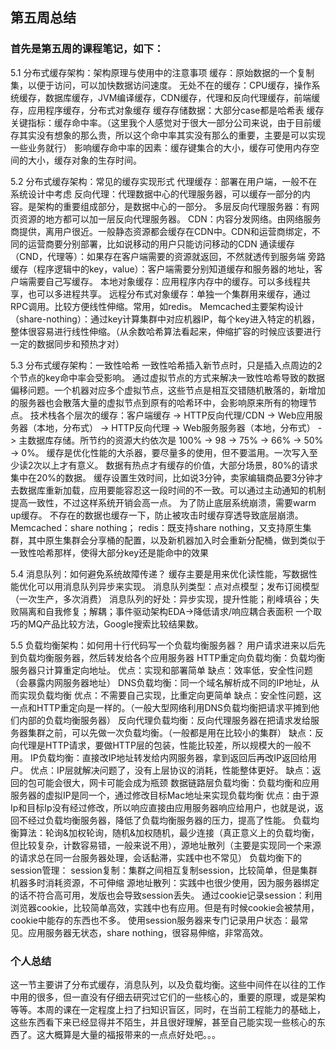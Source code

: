 ## 第五周总结

### 首先是第五周的课程笔记，如下：
5.1 分布式缓存架构：架构原理与使用中的注意事项
缓存：原始数据的一个复制集，以便于访问，可以加快数据访问速度。
无处不在的缓存：CPU缓存，操作系统缓存，数据库缓存，JVM编译缓存，CDN缓存，代理和反向代理缓存，前端缓存，应用程序缓存，分布式对象缓存
缓存存储数据：大部分case都是哈希表
缓存关键指标：缓存命中率。（这里我个人感觉对于很大一部分公司来说，由于目前缓存其实没有想象的那么贵，所以这个命中率其实没有那么的重要，主要是可以实现一些业务就行）
影响缓存命中率的因素：缓存键集合的大小，缓存可使用内存空间的大小，缓存对象的生存时间。

5.2 分布式缓存架构：常见的缓存实现形式
代理缓存：部署在用户端，一般不在系统设计中考虑
反向代理：代理数据中心的代理服务器，可以缓存一部分的内容。是架构的重要组成部分，是数据中心的一部分。
多层反向代理服务器：有网页资源的地方都可以加一层反向代理服务器。
CDN：内容分发网络。由网络服务商提供，离用户很近。一般静态资源都会缓存在CDN中。CDN和运营商绑定，不同的运营商要分别部署，比如说移动的用户只能访问移动的CDN
通读缓存（CND，代理等）：如果存在客户端需要的资源就返回，不然就透传到服务端
旁路缓存（程序逻辑中的key，value）：客户端需要分别知道缓存和服务器的地址，客户端需要自己写缓存。
本地对象缓存：应用程序内存中的缓存。可以多线程共享，也可以多进程共享。
远程分布式对象缓存：单独一个集群用来缓存，通过RPC调用。比较方便线性伸缩。常用，如redis。
Memcached主要架构设计（share-nothing）：通过key计算集群中对应机器IP，每个key进入特定的机器，整体很容易进行线性伸缩。（从余数哈希算法看起来，伸缩扩容的时候应该要进行一定的数据同步和预热才对）

5.3 分布式缓存架构：一致性哈希
一致性哈希插入新节点时，只是插入点周边的2个节点的key命中率会受影响。
通过虚拟节点的方式来解决一致性哈希导致的数据偏移问题。一个机器对应多个虚拟节点，这些节点是相互交错随机散落的，新增加的服务器也会散落大量的虚拟节点到原有的哈希环中，会影响原来所有的物理节点。
技术栈各个层次的缓存：客户端缓存 -> HTTP反向代理/CDN -> Web应用服务器（本地，分布式） -> HTTP反向代理 -> Web服务服务器（本地，分布式） -> 主数据库存储。所节约的资源大约依次是 100% -> 98 -> 75% -> 66% -> 50% -> 0%。
缓存是优化性能的大杀器，要尽量多的使用，但不要滥用。一次写入至少读2次以上才有意义。
数据有热点才有缓存的价值，大部分场景，80%的请求集中在20%的数据。
缓存设置生效时间，比如说3分钟，卖家编辑商品要3分钟才去数据库重新加载，应用要能容忍这一段时间的不一致。可以通过主动通知的机制提高一致性，不过这样系统开销会高一点。
为了防止底层系统崩溃，需要warm up缓存。
不存在的数据也缓存一下，防止被攻击时缓存穿透导致底层崩溃。
Memcached：share nothing； redis：既支持share nothing，又支持原生集群，其中原生集群会分享桶的配置，以及新机器加入时会重新分配桶，做到类似于一致性哈希那样，使得大部分key还是能命中的效果

5.4 消息队列：如何避免系统故障传递？
缓存主要是用来优化读性能，写数据性能优化可以用消息队列异步来实现。
消息队列类型：点对点模型；发布订阅模型（一次生产，多次消费）
消息队列的好处：异步实现，提升性能；削峰填谷；失败隔离和自我修复；解耦；事件驱动架构EDA->降低请求/响应耦合表面积
一个取巧的MQ产品比较方法，Google搜索比较结果数。

5.5 负载均衡架构：如何用十行代码写一个负载均衡服务器？
用户请求进来以后先到负载均衡服务器，然后转发给各个应用服务器
HTTP重定向负载均衡：负载均衡服务器只计算重定向地址。
	优点：实现和部署简单
	缺点：效率低，安全性问题（会暴露内网服务器地址）
DNS负载均衡：同一个域名解析成不同的IP地址，从而实现负载均衡
	优点：不需要自己实现，比重定向更简单
	缺点：安全性问题，这一点和HTTP重定向是一样的。（一般大型网络利用DNS负载均衡把请求平摊到他们内部的负载均衡服务器）
反向代理负载均衡：反向代理服务器在把请求发给服务器集群之前，可以先做一次负载均衡。（一般都是用在比较小的集群）
	缺点：反向代理是HTTP请求，要做HTTP层的包装，性能比较差，所以规模大的一般不用。
IP负载均衡：直接改IP地址转发给内网服务器，拿到返回后再改IP返回给用户。
	优点：IP层就解决问题了，没有上层协议的消耗，性能整体更好。
	缺点：返回的包可能会很大，网卡可能会成为瓶颈
数据链路层负载均衡：负载均衡和应用服务器的虚拟IP是同一个，通过修改目标Mac地址来实现负载均衡
	优点：由于源Ip和目标Ip没有经过修改，所以响应直接由应用服务器响应给用户，也就是说，返回不经过负载均衡服务器，降低了负载均衡服务器的压力，提高了性能。
负载均衡算法：轮询&加权轮询，随机&加权随机，最少连接（真正意义上的负载均衡，但比较复杂，计数容易错，一般来说不用），源地址散列（主要是实现同一个来源的请求总在同一台服务器处理，会话黏滞，实践中也不常见）
负载均衡下的session管理：
	session复制：集群之间相互复制session，比较简单，但是集群机器多时消耗资源，不可伸缩
	源地址散列：实践中也很少使用，因为服务器绑定的话不符合高可用，发版也会导致session丢失。
	通过cookie记录session：利用浏览器cookie，比较简单高效，实践中也有应用。但是有时候cookie会被禁用，cookie中能存的东西也不多。
	使用session服务器来专门记录用户状态：最常见。应用服务器无状态，share nothing，很容易伸缩，非常高效。

### 个人总结
这一节主要讲了分布式缓存，消息队列，以及负载均衡。这些中间件在以往的工作中用的很多，但一直没有仔细去研究过它们的一些核心的，重要的原理，或是架构等等。本周的课在一定程度上扫了扫知识盲区，同时，在当前工程能力的基础上，这些东西看下来已经显得并不陌生，并且很好理解，甚至自己能实现一些核心的东西了。这大概算是大量的福报带来的一点点好处吧。。。